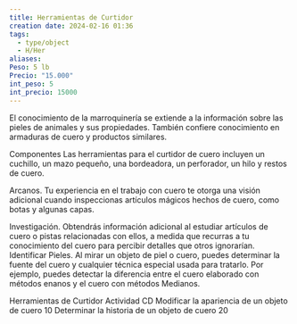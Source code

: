 ```yaml
---
title: Herramientas de Curtidor
creation date: 2024-02-16 01:36
tags:
  - type/object
  - H/Her
aliases: 
Peso: 5 lb
Precio: "15.000"
int_peso: 5
int_precio: 15000
---
```


El conocimiento de la marroquinería se extiende a la información sobre las pieles de animales y sus propiedades. También confiere conocimiento en armaduras de cuero y productos similares.

Componentes Las herramientas para el curtidor de cuero incluyen un cuchillo, un mazo pequeño, una bordeadora, un perforador, un hilo y restos de cuero.

Arcanos. Tu experiencia en el trabajo con cuero te otorga una visión adicional cuando inspeccionas artículos mágicos hechos de cuero, como botas y algunas capas.

Investigación. Obtendrás información adicional al estudiar artículos de cuero o pistas relacionadas con ellos, a medida que recurras a tu conocimiento del cuero para percibir detalles que otros ignorarían. Identificar Pieles. Al mirar un objeto de piel o cuero, puedes determinar la fuente del cuero y cualquier técnica especial usada para tratarlo. Por ejemplo, puedes detectar la diferencia entre el cuero elaborado con métodos enanos y el cuero con métodos Medianos.

Herramientas de Curtidor
Actividad                                                                         CD
Modificar la apariencia de un objeto de cuero             10
Determinar la historia de un objeto de cuero               20